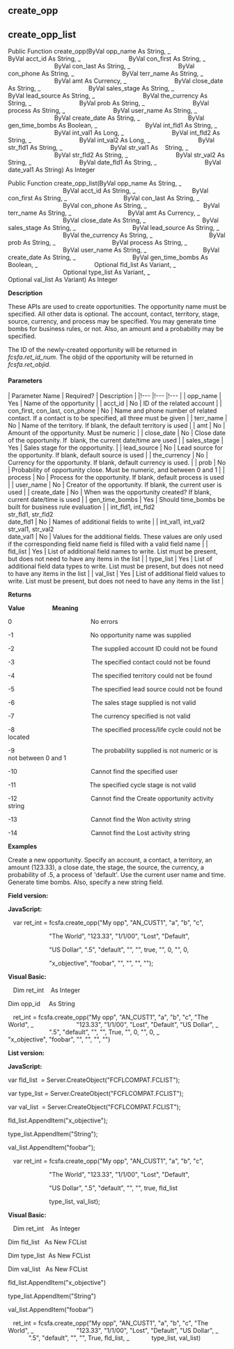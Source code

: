 create_opp
----------

create_opp_list
-----------------

Public Function create_opp(ByVal opp_name As String, _
                           ByVal acct_id As String, _
                           ByVal con_first As String, _
                           ByVal con_last As String, _
                           ByVal con_phone As String, _
                           ByVal terr_name As String, _
                           ByVal amt As Currency, _
                           ByVal close_date As String, _
                           ByVal sales_stage As String, _
                           ByVal lead_source As String, _
                           ByVal the_currency As String, _
                           ByVal prob As String, _
                           ByVal process As String, _
                           ByVal user_name As String, _
                           ByVal create_date As String, _
                           ByVal gen_time_bombs As Boolean, _
                           ByVal int_fld1 As String, _
                           ByVal int_val1 As Long, _
                           ByVal int_fld2 As String, _
                           ByVal int_val2 As Long, _
                           ByVal str_fld1 As String, _
                           ByVal str_val1 As    String, _
                           ByVal str_fld2 As String, _
                           ByVal str_val2 As String, _
                           ByVal date_fld1 As String, _
                           ByVal date_val1 As String) As Integer

Public Function create_opp_list(ByVal opp_name As String, _
                                ByVal acct_id As String, _
                                ByVal con_first As String, _
                                ByVal con_last As String, _
                                ByVal con_phone As String, _
                                ByVal terr_name As String, _
                                ByVal amt As Currency, _
                                ByVal close_date As String, _
                                ByVal sales_stage As String, _
                                ByVal lead_source As String, _
                                ByVal the_currency As String, _
                                ByVal prob As String, _
                                ByVal process As String, _
                                ByVal user_name As String, _
                                ByVal create_date As String, _
                                ByVal gen_time_bombs As Boolean, _
                                Optional fld_list As Variant, _
                                Optional type_list As Variant, _
                                Optional val_list As Variant) As Integer

**Description**

These APIs are used to create opportunities. The opportunity name must be specified. All other data is optional. The account, contact, territory, stage, source, currency, and process may be specified. You may generate time bombs for business rules, or not. Also, an amount and a probability may be specified.

The ID of the newly-created opportunity will be returned in _fcsfa.ret_id_num_. The objid of the opportunity will be returned in _fcsfa.ret_objid_.  
  

#### Parameters

| Parameter Name | Required? | Description |
|!--- |!--- |!--- |
| opp_name | Yes | Name of the opportunity |
| acct_id | No | ID of the related account |
| con_first, con_last, con_phone | No | Name and phone number of related contact. If a contact is to be specified, all three must be given |
| terr_name | No | Name of the territory. If blank, the default territory is used |
| amt | No | Amount of the opportunity. Must be numeric |
| close_date | No | Close date of the opportunity. If  blank, the current date/time are used |
| sales_stage | Yes | Sales stage for the opportunity. |
| lead_source | No | Lead source for the opportunity. If blank, default source is used |
| the_currency | No | Currency for the opportunity. If blank, default currency is used. |
| prob | No | Probability of opportunity close. Must be numeric, and between 0 and 1 |
| process | No | Process for the opportunity. If blank, default process is used |
| user_name | No | Creator of the opportunity. If blank, the current user is used |
| create_date | No | When was the opportunity created? If blank, current date/time is used |
| gen_time_bombs | Yes | Should time_bombs be built for business rule evaluation |
| int_fld1, int_fld2<br>str_fld1, str_fld2<br>date_fld1 | No | Names of additional fields to write |
| int_val1, int_val2<br>str_val1, str_val2<br>date_val1 | No | Values for the additional fields. These values are only used if the corresponding field name field is filled with a valid field name |
| fld_list | Yes | List of additional field names to write. List must be present, but does not need to have any items in the list |
| type_list | Yes | List of additional field data types to write. List must be present, but does not need to have any items in the list |
| val_list | Yes | List of additional field values to write. List must be present, but does not need to have any items in the list |

**Returns**

**Value**                **Meaning**

0                                              No errors

-1                                             No opportunity name was supplied

-2                                             The supplied account ID could not be found

-3                                             The specified contact could not be found

-4                                             The specified territory could not be found

-5                                             The specified lead source could not be found

-6                                             The sales stage supplied is not valid

-7                                             The currency specified is not valid

-8                                             The specified process/life cycle could not be located

-9                                             The probability supplied is not numeric or is not between 0 and 1

-10                                           Cannot find the specified user

-11                                           The specified cycle stage is not valid

-12                                           Cannot find the Create opportunity activity string

-13                                           Cannot find the Won activity string

-14                                           Cannot find the Lost activity string

**Examples**

 Create a new opportunity. Specify an account, a contact, a territory, an amount (123.33), a close date, the stage, the source, the currency, a probability of .5, a process of 'default'. Use the current user name and time. Generate time bombs. Also, specify a new string field.

**Field version:**

**JavaScript:**

   var ret_int = fcsfa.create_opp("My opp", "AN_CUST1", "a", "b", "c",

                        "The World", "123.33", "1/1/00", "Lost", "Default",

                        "US Dollar", ".5", "default", "", "", true, "", 0, "", 0,

                        "x_objective", "foobar", "", "", "", "");

**Visual Basic:**

   Dim ret_int    As Integer

Dim opp_id     As String

   ret_int = fcsfa.create_opp("My opp", "AN_CUST1", "a", "b", "c", "The World", _
                        "123.33", "1/1/00", "Lost", "Default", "US Dollar", _
                        ".5", "default", "", "", True, "", 0, "", 0, _
                        "x_objective", "foobar", "", "", "", "")

**List version:**

**JavaScript:**

var fld_list  = Server.CreateObject("FCFLCOMPAT.FCLIST");

var type_list = Server.CreateObject("FCFLCOMPAT.FCLIST");

var val_list  = Server.CreateObject("FCFLCOMPAT.FCLIST");

fld_list.AppendItem("x_objective");

type_list.AppendItem("String");

val_list.AppendItem("foobar");

   var ret_int = fcsfa.create_opp("My opp", "AN_CUST1", "a", "b", "c",

                        "The World", "123.33", "1/1/00", "Lost", "Default",

                        "US Dollar", ".5", "default", "", "", true, fld_list

                        type_list, val_list);

**Visual Basic:**

   Dim ret_int    As Integer

Dim fld_list   As New FCList

Dim type_list  As New FCList

Dim val_list   As New FCList

fld_list.AppendItem("x_objective")

type_list.AppendItem("String")

val_list.AppendItem("foobar")

   ret_int = fcsfa.create_opp("My opp", "AN_CUST1", "a", "b", "c", "The World", _
                        "123.33", "1/1/00", "Lost", "Default", "US Dollar", _
            ".5", "default", "", "", True, fld_list, _
            type_list, val_list)